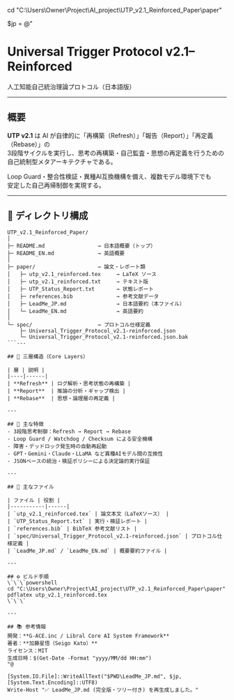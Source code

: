 ﻿cd "C:\Users\Owner\Project\AI_project\UTP_v2.1_Reinforced_Paper\paper"

$jp = @"
# Universal Trigger Protocol v2.1–Reinforced  
人工知能自己統治理論プロトコル（日本語版）

---

## 概要
**UTP v2.1** は AI が自律的に「再構築（Refresh）」「報告（Report）」「再定義（Rebase）」の  
3段階サイクルを実行し、思考の再構築・自己監査・思想の再定義を行うための  
自己統制型メタアーキテクチャである。  

Loop Guard・整合性検証・異種AI互換機構を備え、複数モデル環境下でも  
安定した自己再帰制御を実現する。

---

## 📂 ディレクトリ構成
```
UTP_v2.1_Reinforced_Paper/
│
├─ README.md                 → 日本語概要（トップ）
├─ README_EN.md              → 英語概要
│
├─ paper/                    → 論文・レポート類
│   ├─ utp_v2.1_reinforced.tex     → LaTeX ソース
│   ├─ utp_v2.1_reinforced.txt     → テキスト版
│   ├─ UTP_Status_Report.txt       → 状態レポート
│   ├─ references.bib              → 参考文献データ
│   ├─ LeadMe_JP.md                → 日本語要約（本ファイル）
│   └─ LeadMe_EN.md                → 英語要約
│
└─ spec/                     → プロトコル仕様定義
    ├─ Universal_Trigger_Protocol_v2.1-reinforced.json
    └─ Universal_Trigger_Protocol_v2.1-reinforced.json.bak
```---

## 🧠 三層構造（Core Layers）

| 層 | 説明 |
|----|------|
| **Refresh** | ログ解析・思考状態の再構築 |
| **Report**  | 推論の分析・ギャップ検出 |
| **Rebase**  | 思想・論理層の再定義 |

---

## 🔑 主な特徴
- 3段階思考制御：Refresh → Report → Rebase  
- Loop Guard / Watchdog / Checksum による安全機構  
- 障害・デッドロック発生時の自動再起動  
- GPT・Gemini・Claude・LLaMA など異種AIモデル間の互換性  
- JSONベースの統治・検証ポリシーによる決定論的実行保証  

---

## 📘 主なファイル

| ファイル | 役割 |
|-----------|------|
| `utp_v2.1_reinforced.tex` | 論文本文（LaTeXソース） |
| `UTP_Status_Report.txt` | 実行・検証レポート |
| `references.bib` | BibTeX 参考文献リスト |
| `spec/Universal_Trigger_Protocol_v2.1-reinforced.json` | プロトコル仕様定義 |
| `LeadMe_JP.md` / `LeadMe_EN.md` | 概要要約ファイル |

---

## ⚙️ ビルド手順
\`\`\`powershell
cd "C:\Users\Owner\Project\AI_project\UTP_v2.1_Reinforced_Paper\paper"
pdflatex utp_v2.1_reinforced.tex
\`\`\`

---

## 📚 参考情報
開発：**G-ACE.inc / Libral Core AI System Framework**  
著者：**加藤星悟（Seigo Kato）**  
ライセンス：MIT  
生成日時：$(Get-Date -Format "yyyy/MM/dd HH:mm")
"@

[System.IO.File]::WriteAllText("$PWD\LeadMe_JP.md", $jp, [System.Text.Encoding]::UTF8)
Write-Host "✅ LeadMe_JP.md (完全版・ツリー付き) を再生成しました。"
